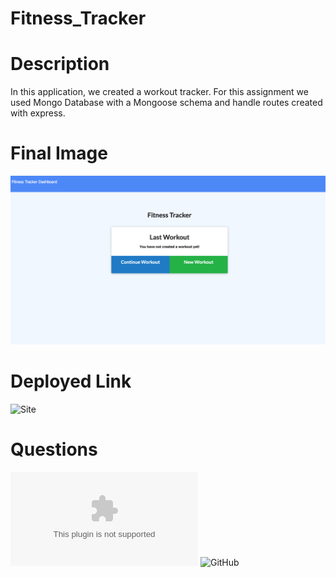# Fitness_Tracker

# Description 
In this application, we created a workout tracker. For this assignment we used Mongo Database with a Mongoose schema and handle routes created with express.

# Final Image 
![Site](./assets/image.png)

# Deployed Link 
![Site]( https://morning-harbor-92437.herokuapp.com/)

# Questions 
![Email]( 1234dobani@gmail.com)
![GitHub]( https://github.com/aftaab-dobani )
